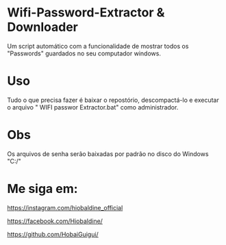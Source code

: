 # Wifi-Password-Extractor & Downloader
Um script automático com a funcionalidade de mostrar todos os "Passwords" guardados no  seu computador windows.
# Uso
Tudo o que precisa fazer é baixar o repostório, descompactá-lo e executar o arquivo " 	WIFI passwor Extractor.bat" como administrador. 
# Obs
Os arquivos de senha serão baixadas por padrão no disco do Windows "C:/"


# Me siga em:

https://instagram.com/hiobaldine_official

https://facebook.com/Hiobaldine/

https://github.com/HobaiGuigui/


 
